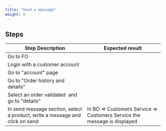 ```yaml
---
title: "Send a message"
weight: 4
---
```

## Steps
| Step Description | Expected result |
| ----- | ----- |
| Go to FO |  |
| Login with a customer account |  |
| Go to "account" page |  |
| Go to "Order history and details" |  |
| Select an order validated  and go to "details" |  |
| In send message section, select a product, write a message and click on send | In BO => Customers Service => Customers Service the message is displayed |

